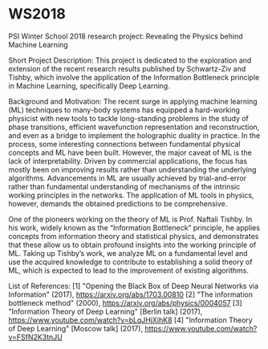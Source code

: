 # WS2018
PSI Winter School 2018 research project: Revealing the Physics behind Machine Learning

Short Project Description:
This project is dedicated to the exploration and extension of the recent research results published by Schwartz-Ziv and Tishby, which involve the application of the Information Bottleneck principle in Machine Learning, specifically Deep Learning.

Background and Motivation:
The recent surge in applying machine learning (ML) techniques to many-body systems has equipped a hard-working physicist with new tools to tackle long-standing problems in the study of phase transitions, efficient wavefunction representation and reconstruction, and even as a bridge to implement the holographic duality in practice. In the process, some interesting connections between fundamental physical concepts and ML have been built. However, the major caveat of ML is the lack of interpretability. Driven by commercial applications, the focus has mostly been on improving results rather than understanding the underlying algorithms. Advancements in ML are usually achieved by trial-and-error rather than fundamental understanding of mechanisms of the intrinsic working principles in the networks. The application of ML tools in physics, however, demands the obtained predictions to be comprehensive.

One of the pioneers working on the theory of ML is Prof. Naftali Tishby. In his work, widely known as the “Information Bottleneck” principle, he applies concepts from information theory and statistical physics, and demonstrates that these allow us to obtain profound insights into the working principle of ML. Taking up Tishby’s work, we analyze ML on a fundamental level and use the acquired knowledge to contribute to establishing a solid theory of ML, which is expected to lead to the improvement of existing algorithms.


List of References:
[1] "Opening the Black Box of Deep Neural Networks via Information" (2017), https://arxiv.org/abs/1703.00810
[2] "The information bottleneck method" (2000), https://arxiv.org/abs/physics/0004057
[3] "Information Theory of Deep Learning" [Berlin talk] (2017), https://www.youtube.com/watch?v=bLqJHjXihK8
[4] "Information Theory of Deep Learning" [Moscow talk] (2017), https://www.youtube.com/watch?v=FSfN2K3tnJU
